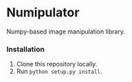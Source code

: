 # Numipulator
Numpy-based image manipulation library.

### Installation
1. Clone this repository locally.
2. Run `python setup.py install`.
